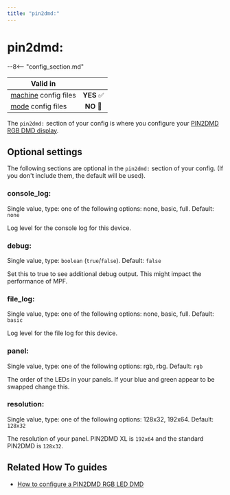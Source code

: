 ```yaml
---
title: "pin2dmd:"
---
```


# pin2dmd:


--8<-- "config_section.md"

| Valid in | |
|-----|:----:|
|[machine](instructions/machine_config.md) config files |**YES** :white_check_mark:|
|[mode](instructions/mode_config.md) config files|**NO** :no_entry_sign:|

The `pin2dmd:` section of your config is where you configure your
[PIN2DMD RGB DMD display](../hardware/pin2dmd/index.md).

## Optional settings

The following sections are optional in the `pin2dmd:` section of your
config. (If you don't include them, the default will be used).

### console_log:

Single value, type: one of the following options: none, basic, full.
Default: `none`

Log level for the console log for this device.

### debug:

Single value, type: `boolean` (`true`/`false`). Default: `false`

Set this to true to see additional debug output. This might impact the
performance of MPF.

### file_log:

Single value, type: one of the following options: none, basic, full.
Default: `basic`

Log level for the file log for this device.

### panel:

Single value, type: one of the following options: rgb, rbg. Default:
`rgb`

The order of the LEDs in your panels. If your blue and green appear to
be swapped change this.

### resolution:

Single value, type: one of the following options: 128x32, 192x64.
Default: `128x32`

The resolution of your panel. PIN2DMD XL is `192x64` and the standard
PIN2DMD is `128x32`.

## Related How To guides

* [How to configure a PIN2DMD RGB LED DMD](../hardware/pin2dmd/index.md)
